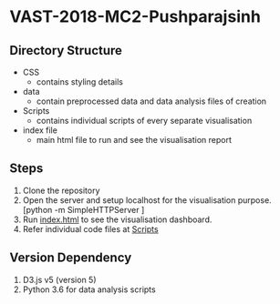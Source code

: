 # VAST-2018-MC2-Pushparajsinh

## Directory Structure
- CSS
   - contains styling details
- data
   - contain preprocessed data and data analysis files of creation
- Scripts
   - contains individual scripts of every separate visualisation
- index file
    - main html file to run and see the visualisation report

## Steps
1. Clone the repository
2. Open the server and setup localhost for the visualisation purpose. [python -m SimpleHTTPServer <port>]
3. Run [index.html](https://github.com/asu-cse578-f2020/VAST-2018-MC2-Pushparajsinh/blob/master/index.html) to see the visualisation dashboard.
4. Refer individual code files at [Scripts](https://github.com/asu-cse578-f2020/VAST-2018-MC2-Pushparajsinh/tree/master/scripts)

## Version Dependency
1. D3.js v5 (version 5)
2. Python 3.6 for data analysis scripts
